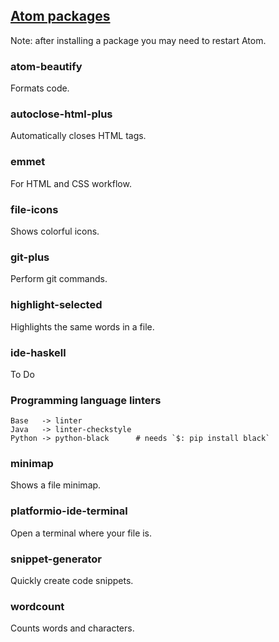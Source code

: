 ## [Atom packages](https://atom.io/packages)

Note: after installing a package you may need to restart Atom.

### atom-beautify

Formats code.  

### autoclose-html-plus

Automatically closes HTML tags.  

### emmet

For HTML and CSS workflow.  

### file-icons

Shows colorful icons.  

### git-plus

Perform git commands.  

### highlight-selected

Highlights the same words in a file.  

### ide-haskell

To Do

### Programming language linters

```
Base   -> linter
Java   -> linter-checkstyle
Python -> python-black      # needs `$: pip install black`
```

### minimap

Shows a file minimap.  

### platformio-ide-terminal

Open a terminal where your file is.  

### snippet-generator

Quickly create code snippets.  

### wordcount

Counts words and characters.  
